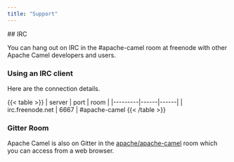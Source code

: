 ```yaml
---
title: "Support"
---
```


## IRC

You can hang out on IRC in the #apache-camel room at freenode with other Apache Camel developers and users.

### Using an IRC client

Here are the connection details. 

{{< table >}}
| server  | port | room |
|---------|------|------|
| irc.freenode.net | 6667 | #apache-camel
{{< /table >}}

### Gitter Room

Apache Camel is also on Gitter in the [apache/apache-camel](https://gitter.im/apache/apache-camel) room which you can access from a web browser.
